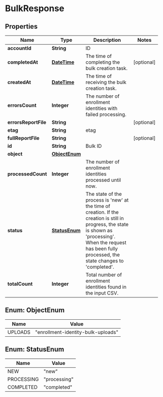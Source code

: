 
# BulkResponse

## Properties
Name | Type | Description | Notes
------------ | ------------- | ------------- | -------------
**accountId** | **String** | ID | 
**completedAt** | [**DateTime**](DateTime.md) | The time of completing the bulk creation task.  |  [optional]
**createdAt** | [**DateTime**](DateTime.md) | The time of receiving the bulk creation task.  | 
**errorsCount** | **Integer** | The number of enrollment identities with failed processing.  | 
**errorsReportFile** | **String** |  |  [optional]
**etag** | **String** | etag | 
**fullReportFile** | **String** |  |  [optional]
**id** | **String** | Bulk ID | 
**object** | [**ObjectEnum**](#ObjectEnum) |  | 
**processedCount** | **Integer** | The number of enrollment identities processed until now.  | 
**status** | [**StatusEnum**](#StatusEnum) | The state of the process is &#39;new&#39; at the time of creation. If the creation is still in progress, the state is shown as &#39;processing&#39;. When the request has been fully processed, the state changes to &#39;completed&#39;.  | 
**totalCount** | **Integer** | Total number of enrollment identities found in the input CSV.  | 


<a name="ObjectEnum"></a>
## Enum: ObjectEnum
Name | Value
---- | -----
UPLOADS | &quot;enrollment-identity-bulk-uploads&quot;


<a name="StatusEnum"></a>
## Enum: StatusEnum
Name | Value
---- | -----
NEW | &quot;new&quot;
PROCESSING | &quot;processing&quot;
COMPLETED | &quot;completed&quot;



